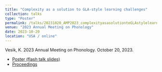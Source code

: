 ```yaml
---
title: "Complexity as a solution to GLA-style learning challenges"
collection: talks
type: "Poster"
permalink: /talks/20231020_AMP2023_complexityasasolutiontoGLAstylelearningchallenges
venue: "2023 Annual Meeting on Phonology"
date: 2023-10-20
location: "USA / online"
---
```


Vesik, K. 2023 Annual Meeting on Phonology. October 20, 2023.

 - [Poster (flash talk slides)](../files/Vesik_2023_AMP_poster_slides.pdf)
 - [Proceedings](../publication/toappear-2025-general-over-specific-markedness-bias)

